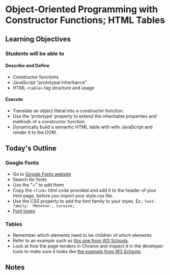 # Object-Oriented Programming with Constructor Functions; HTML Tables

## Learning Objectives

### Students will be able to

#### Describe and Define

- Constructor functions
- JavaScript "prototypal inheritance"
- HTML `<table>` tag structure and usage

#### Execute

- Translate an object literal into a constructor function.
- Use the ‘prototype’ property to extend the inheritable properties and methods of a constructor function.
- Dynamically build a semantic HTML table with with JavaScript and render it to the DOM.

## Today's Outline

### Google Fonts

- Go to [Google Fonts website](https://fonts.google.com/)
- Search for fonts
- Use the "+" to add them
- Copy the `<link>` html code provided and add it to the header of your html page, before you import your style.css file.
- Use the CSS property to add the font family to your styes. Ex.: `font-family: 'Monoton', cursive;`
- [Font types](https://www.picmonkey.com/blog/font-pairing-like-a-pro)

### Tables

- Remember which elements need to be children of which elements
- Refer to an example such as [this one from W3 Schools](https://www.w3schools.com/tags/tag_tbody.asp).
- Look at how the page renders in Chrome and inspect it in the developer tools to make sure it looks like [the example from W3 Schools](https://www.w3schools.com/tags/tag_tbody.asp).

## Notes
